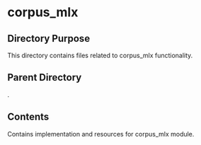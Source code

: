 # corpus_mlx

## Directory Purpose
This directory contains files related to corpus_mlx functionality.

## Parent Directory
.

## Contents
Contains implementation and resources for corpus_mlx module.
